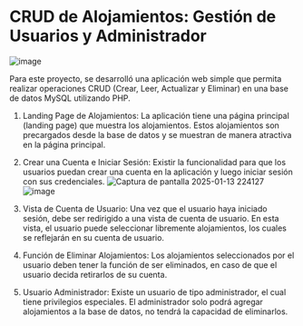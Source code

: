 # CRUD de Alojamientos: Gestión de Usuarios y Administrador

![image](https://github.com/user-attachments/assets/3e1ffb1b-2c15-44ca-91c7-e0894ef227b2)

Para este proyecto, se desarrolló una aplicación web simple que permita realizar operaciones CRUD (Crear, Leer, Actualizar y Eliminar) en una base de datos MySQL utilizando PHP.

1. Landing Page de Alojamientos:
    La aplicación tiene una página principal (landing page) que muestra los alojamientos. Estos alojamientos son precargados desde la base de datos y se muestran de manera atractiva en la página principal. 

2. Crear una Cuenta e Iniciar Sesión:
    Existir la funcionalidad para que los usuarios puedan crear una cuenta en la aplicación y luego iniciar sesión con sus credenciales.
   ![Captura de pantalla 2025-01-13 224127](https://github.com/user-attachments/assets/01882abc-77e4-4c0a-ab57-2eb8ef7ee5a5)
   ![image](https://github.com/user-attachments/assets/718cbb7b-ca58-4872-9c38-72a13154d47a)


4. Vista de Cuenta de Usuario:
    Una vez que el usuario haya iniciado sesión, debe ser redirigido a una vista de cuenta de usuario. En esta vista, el usuario puede seleccionar libremente alojamientos, los cuales se reflejarán en su cuenta de usuario. 

5. Función de Eliminar Alojamientos:
    Los alojamientos seleccionados por el usuario deben tener la función de ser eliminados, en caso de que el usuario decida retirarlos de su cuenta. 

6. Usuario Administrador:
    Existe un usuario de tipo administrador, el cual tiene privilegios especiales. El administrador solo podrá agregar alojamientos a la base de datos, no tendrá la capacidad de eliminarlos.
